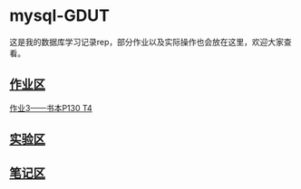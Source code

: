 # mysql-GDUT
这是我的数据库学习记录rep，部分作业以及实际操作也会放在这里，欢迎大家查看。

## [作业区](./homeworks)

  [作业3——书本P130 T4](./homeworks/work3/work3.md)

## [实验区](./experiment)

## [笔记区](./studyNotes)

